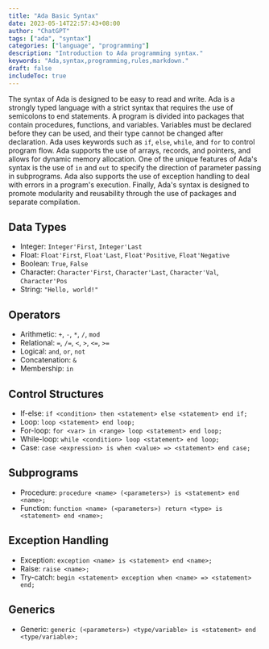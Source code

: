```yaml
---
title: "Ada Basic Syntax"
date: 2023-05-14T22:57:43+08:00
author: "ChatGPT"
tags: ["ada", "syntax"]
categories: ["language", "programming"]
description: "Introduction to Ada programming syntax."
keywords: "Ada,syntax,programming,rules,markdown."
draft: false
includeToc: true
---
```


The syntax of Ada is designed to be easy to read and write. Ada is a strongly typed language with a strict syntax that requires the use of semicolons to end statements. A program is divided into packages that contain procedures, functions, and variables. Variables must be declared before they can be used, and their type cannot be changed after declaration. Ada uses keywords such as `if`, `else`, `while`, and `for` to control program flow. Ada supports the use of arrays, records, and pointers, and allows for dynamic memory allocation. One of the unique features of Ada's syntax is the use of `in` and `out` to specify the direction of parameter passing in subprograms. Ada also supports the use of exception handling to deal with errors in a program's execution. Finally, Ada's syntax is designed to promote modularity and reusability through the use of packages and separate compilation.

## Data Types
- Integer: `Integer'First`, `Integer'Last`
- Float: `Float'First`, `Float'Last`, `Float'Positive`, `Float'Negative`
- Boolean: `True`, `False`
- Character: `Character'First`, `Character'Last`, `Character'Val`, `Character'Pos`
- String: `"Hello, world!"`

## Operators
- Arithmetic: `+`, `-`, `*`, `/`, `mod`
- Relational: `=`, `/=`, `<`, `>`, `<=`, `>=`
- Logical: `and`, `or`, `not`
- Concatenation: `&`
- Membership: `in`

## Control Structures
- If-else: `if <condition> then <statement> else <statement> end if;`
- Loop: `loop <statement> end loop;`
- For-loop: `for <var> in <range> loop <statement> end loop;`
- While-loop: `while <condition> loop <statement> end loop;`
- Case: `case <expression> is when <value> => <statement> end case;`

## Subprograms
- Procedure: `procedure <name> (<parameters>) is <statement> end <name>;`
- Function: `function <name> (<parameters>) return <type> is <statement> end <name>;`

## Exception Handling
- Exception: `exception <name> is <statement> end <name>;`
- Raise: `raise <name>;`
- Try-catch: `begin <statement> exception when <name> => <statement> end;`

## Generics
- Generic: `generic (<parameters>) <type/variable> is <statement> end <type/variable>;`